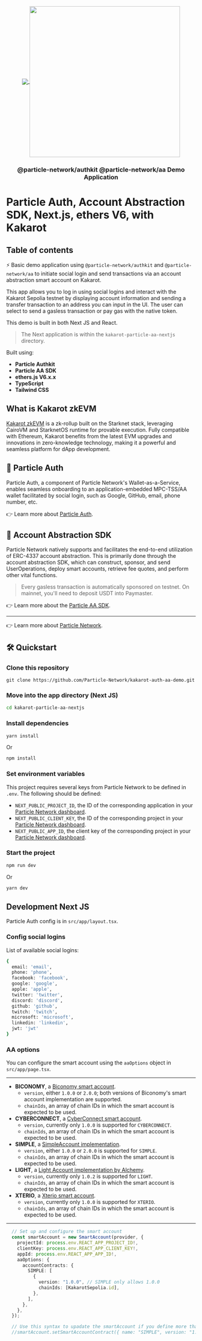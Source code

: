 <div align="center">
  <a href="https://particle.network/">
    <img src="https://i.imgur.com/xmdzXU4.png" style="display: inline-block; vertical-align: middle;" />
  </a>
  <a href="https://another-link.com/">
    <img src="https://docs.kakarot.org/img/logo.svg" style="display: inline-block; vertical-align: middle; width: 400px; heigh: 150px;" />
  </a>
  <h3>
    @particle-network/authkit @particle-network/aa Demo Application 
  </h3>
</div>


# Particle Auth, Account Abstraction SDK, Next.js, ethers V6, with Kakarot

## Table of contents

⚡️ Basic demo application using `@particle-network/authkit` and `@particle-network/aa` to initiate social login and send transactions via an account abstraction smart account on Kakarot.

This app allows you to log in using social logins and interact with the Kakarot Sepolia testnet by displaying account information and sending a transfer transaction to an address you can input in the UI. The user can select to send a gasless transaction or pay gas with the native token.

This demo is built in both Next JS and React.

> The Next application is within the `kakarot-particle-aa-nextjs` directory.

Built using:

- **Particle Authkit**
- **Particle AA SDK**
- **ethers.js V6.x.x**
- **TypeScript**
- **Tailwind CSS**

## What is Kakarot zkEVM

[Kakarot zkEVM](https://www.kakarot.org/) is a zk-rollup built on the Starknet stack, leveraging CairoVM and StarknetOS runtime for provable execution. Fully compatible with Ethereum, Kakarot benefits from the latest EVM upgrades and innovations in zero-knowledge technology, making it a powerful and seamless platform for dApp development.

## 🔑 Particle Auth

Particle Auth, a component of Particle Network's Wallet-as-a-Service, enables seamless onboarding to an application-embedded MPC-TSS/AA wallet facilitated by social login, such as Google, GitHub, email, phone number, etc.

👉 Learn more about [Particle Auth](https://developers.particle.network/docs/building-with-particle-auth).

## 🪪 Account Abstraction SDK

Particle Network natively supports and facilitates the end-to-end utilization of ERC-4337 account abstraction. This is primarily done through the account abstraction SDK, which can construct, sponsor, and send UserOperations, deploy smart accounts, retrieve fee quotes, and perform other vital functions.

> Every gasless transaction is automatically sponsored on testnet. On mainnet, you'll need to deposit USDT into Paymaster.

👉 Learn more about the [Particle AA SDK](https://developers.particle.network/docs/aa-web-quickstart).

***

👉 Learn more about [Particle Network](https://particle.network).

## 🛠️ Quickstart

### Clone this repository
```
git clone https://github.com/Particle-Network/kakarot-auth-aa-demo.git
```

### Move into the app directory (Next JS)

```sh
cd kakarot-particle-aa-nextjs
```

### Install dependencies

```sh
yarn install
```

Or

```sh
npm install
```

### Set environment variables
This project requires several keys from Particle Network to be defined in `.env`. The following should be defined:
- `NEXT_PUBLIC_PROJECT_ID`, the ID of the corresponding application in your [Particle Network dashboard](https://dashboard.particle.network/#/applications).
- `NEXT_PUBLIC_CLIENT_KEY`, the ID of the corresponding project in your [Particle Network dashboard](https://dashboard.particle.network/#/applications).
-  `NEXT_PUBLIC_APP_ID`, the client key of the corresponding project in your [Particle Network dashboard](https://dashboard.particle.network/#/applications).

### Start the project
```sh
npm run dev
```

Or

```sh
yarn dev
```

## Development Next JS

Particle Auth config is in `src/app/layout.tsx`. 

### Config social logins

List of available social logins:

```sh
{
  email: 'email',
  phone: 'phone',
  facebook: 'facebook',
  google: 'google',
  apple: 'apple',
  twitter: 'twitter',
  discord: 'discord',
  github: 'github',
  twitch: 'twitch',
  microsoft: 'microsoft',
  linkedin: 'linkedin',
  jwt: 'jwt'
}
```

### AA options

You can configure the smart account using the `aaOptions` object in `src/app/page.tsx`.

---

- **BICONOMY**, a [Biconomy smart account](https://www.biconomy.io/smart-accounts).
  - `version`, either `1.0.0` or `2.0.0`; both versions of Biconomy's smart account implementation are supported.
  - `chainIds`, an array of chain IDs in which the smart account is expected to be used.
- **CYBERCONNECT**, a [CyberConnect smart account](https://wallet.cyber.co/).
  - `version`, currently only `1.0.0` is supported for `CYBERCONNECT`.
  - `chainIds`, an array of chain IDs in which the smart account is expected to be used.
- **SIMPLE**, a [SimpleAccount implementation](https://github.com/eth-infinitism/account-abstraction/blob/develop/contracts/samples/SimpleAccount.sol).
  - `version`, either `1.0.0` or `2.0.0` is supported for `SIMPLE`.
  - `chainIds`, an array of chain IDs in which the smart account is expected to be used.
- **LIGHT**, a [Light Account implementation by Alchemy](https://github.com/alchemyplatform/light-account).
  - `version`, currently only `1.0.2` is supported for `LIGHT`.
  - `chainIds`, an array of chain IDs in which the smart account is expected to be used.
- **XTERIO**, a [Xterio smart account](https://xter.io/build).
  - `version`, currently only `1.0.0` is supported for `XTERIO`.
  - `chainIds`, an array of chain IDs in which the smart account is expected to be used.

---

```ts
  // Set up and configure the smart account
  const smartAccount = new SmartAccount(provider, {
    projectId: process.env.REACT_APP_PROJECT_ID!,
    clientKey: process.env.REACT_APP_CLIENT_KEY!,
    appId: process.env.REACT_APP_APP_ID!,
    aaOptions: {
      accountContracts: {
        SIMPLE: [
          {
            version: "1.0.0", // SIMPLE only allows 1.0.0
            chainIds: [KakarotSepolia.id],
          },
        ],
      },
    },
  });

  // Use this syntax to upadate the smartAccount if you define more that one smart account provider in accountContracts
  //smartAccount.setSmartAccountContract({ name: "SIMPLE", version: "1.0.0" });
 ```
